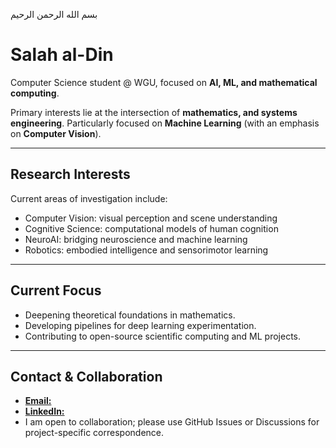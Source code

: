 بسم الله الرحمن الرحيم
# Salah al-Din

Computer Science student @ WGU, focused on **AI, ML, and mathematical computing**.

Primary interests lie at the intersection of **mathematics, and systems engineering**. Particularly focused on **Machine Learning** (with an emphasis on **Computer Vision**).

---

## Research Interests

Current areas of investigation include:

* Computer Vision: visual perception and scene understanding
* Cognitive Science: computational models of human cognition
* NeuroAI: bridging neuroscience and machine learning
* Robotics: embodied intelligence and sensorimotor learning

---

## Current Focus

* Deepening theoretical foundations in mathematics.
* Developing pipelines for deep learning experimentation.
* Contributing to open-source scientific computing and ML projects.
---

## Contact & Collaboration

* [**Email:**](mailto:staymu1@wgu.edu)
* [**LinkedIn:**](https://www.linkedin.com/in/salahaldin-t)
* I am open to collaboration; please use GitHub Issues or Discussions for project-specific correspondence.
